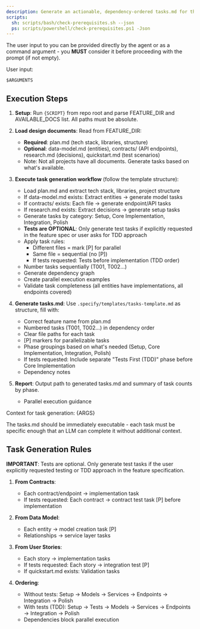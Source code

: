 ```yaml
---
description: Generate an actionable, dependency-ordered tasks.md for the feature based on available design artifacts.
scripts:
  sh: scripts/bash/check-prerequisites.sh --json
  ps: scripts/powershell/check-prerequisites.ps1 -Json
---
```


The user input to you can be provided directly by the agent or as a command argument - you **MUST** consider it before proceeding with the prompt (if not empty).

User input:

`$ARGUMENTS`

## Execution Steps

1. **Setup**: Run `{SCRIPT}` from repo root and parse FEATURE_DIR and AVAILABLE_DOCS list. All paths must be absolute.

2. **Load design documents**: Read from FEATURE_DIR:
   - **Required**: plan.md (tech stack, libraries, structure)
   - **Optional**: data-model.md (entities), contracts/ (API endpoints), research.md (decisions), quickstart.md (test scenarios)
   - Note: Not all projects have all documents. Generate tasks based on what's available.

3. **Execute task generation workflow** (follow the template structure):
   - Load plan.md and extract tech stack, libraries, project structure
   - If data-model.md exists: Extract entities → generate model tasks
   - If contracts/ exists: Each file → generate endpoint/API tasks
   - If research.md exists: Extract decisions → generate setup tasks
   - Generate tasks by category: Setup, Core Implementation, Integration, Polish
   - **Tests are OPTIONAL**: Only generate test tasks if explicitly requested in the feature spec or user asks for TDD approach
   - Apply task rules:
     * Different files = mark [P] for parallel
     * Same file = sequential (no [P])
     * If tests requested: Tests before implementation (TDD order)
   - Number tasks sequentially (T001, T002...)
   - Generate dependency graph
   - Create parallel execution examples
   - Validate task completeness (all entities have implementations, all endpoints covered)

4. **Generate tasks.md**: Use `.specify/templates/tasks-template.md` as structure, fill with:
   - Correct feature name from plan.md
   - Numbered tasks (T001, T002...) in dependency order
   - Clear file paths for each task
   - [P] markers for parallelizable tasks
   - Phase groupings based on what's needed (Setup, Core Implementation, Integration, Polish)
   - If tests requested: Include separate "Tests First (TDD)" phase before Core Implementation
   - Dependency notes

5. **Report**: Output path to generated tasks.md and summary of task counts by phase.
   - Parallel execution guidance

Context for task generation: {ARGS}

The tasks.md should be immediately executable - each task must be specific enough that an LLM can complete it without additional context.

## Task Generation Rules

**IMPORTANT**: Tests are optional. Only generate test tasks if the user explicitly requested testing or TDD approach in the feature specification.

1. **From Contracts**:
   - Each contract/endpoint → implementation task
   - If tests requested: Each contract → contract test task [P] before implementation
   
2. **From Data Model**:
   - Each entity → model creation task [P]
   - Relationships → service layer tasks
   
3. **From User Stories**:
   - Each story → implementation tasks
   - If tests requested: Each story → integration test [P]
   - If quickstart.md exists: Validation tasks

4. **Ordering**:
   - Without tests: Setup → Models → Services → Endpoints → Integration → Polish
   - With tests (TDD): Setup → Tests → Models → Services → Endpoints → Integration → Polish
   - Dependencies block parallel execution